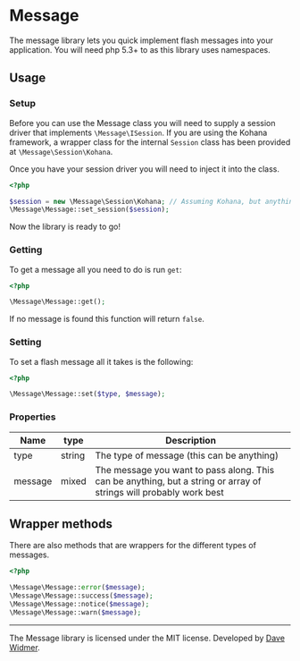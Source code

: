 # Message

The message library lets you quick implement flash messages into your application.
You will need php 5.3+ to as this library uses namespaces.

## Usage

### Setup

Before you can use the Message class you will need to supply a session driver
that implements `\Message\ISession`. If you are using the Kohana framework, a
wrapper class for the internal `Session` class has been provided at `\Message\Session\Kohana`.

Once you have your session driver you will need to inject it into the class.

``` php
<?php

$session = new \Message\Session\Kohana; // Assuming Kohana, but anything that implements \Message\ISession will work.
\Message\Message::set_session($session);
```

Now the library is ready to go!

### Getting

To get a message all you need to do is run `get`:

``` php
<?php

\Message\Message::get();
```

If no message is found this function will return `false`.

### Setting

To set a flash message all it takes is the following:

``` php
<?php

\Message\Message::set($type, $message);
```

### Properties

Name | type | Description
-----|------|-------------
type | string | The type of message (this can be anything)
message | mixed | The message you want to pass along. This can be anything, but a string or array of strings will probably work best

## Wrapper methods

There are also methods that are wrappers for the different types of messages.

``` php
<?php

\Message\Message::error($message);
\Message\Message::success($message);
\Message\Message::notice($message);
\Message\Message::warn($message);
```

-----

The Message library is licensed under the MIT license. Developed by
[Dave Widmer](http://www.davewidmer.net).
